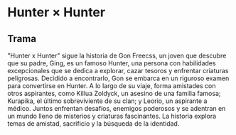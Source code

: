 # **Hunter × Hunter** # 

## Trama ##
"Hunter x Hunter" sigue la historia de Gon Freecss, un joven que descubre que su padre, Ging, es un famoso Hunter, una persona con habilidades excepcionales que se dedica a explorar, cazar tesoros y enfrentar criaturas peligrosas. Decidido a encontrarlo, Gon se embarca en un riguroso examen para convertirse en Hunter. A lo largo de su viaje, forma amistades con otros aspirantes, como Killua Zoldyck, un asesino de una familia famosa; Kurapika, el último sobreviviente de su clan; y Leorio, un aspirante a médico. Juntos enfrentan desafíos, enemigos poderosos y se adentran en un mundo lleno de misterios y criaturas fascinantes. La historia explora temas de amistad, sacrificio y la búsqueda de la identidad.


